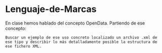 # Lenguaje-de-Marcas
En clase hemos hablado del concepto OpenData. Partiendo de ese concepto:

    Buscar un ejemplo de ese uso concreto localizado un archivo .xml de ese tipo y describir lo más detalladamente posible la estructura de ese fichero XML.
